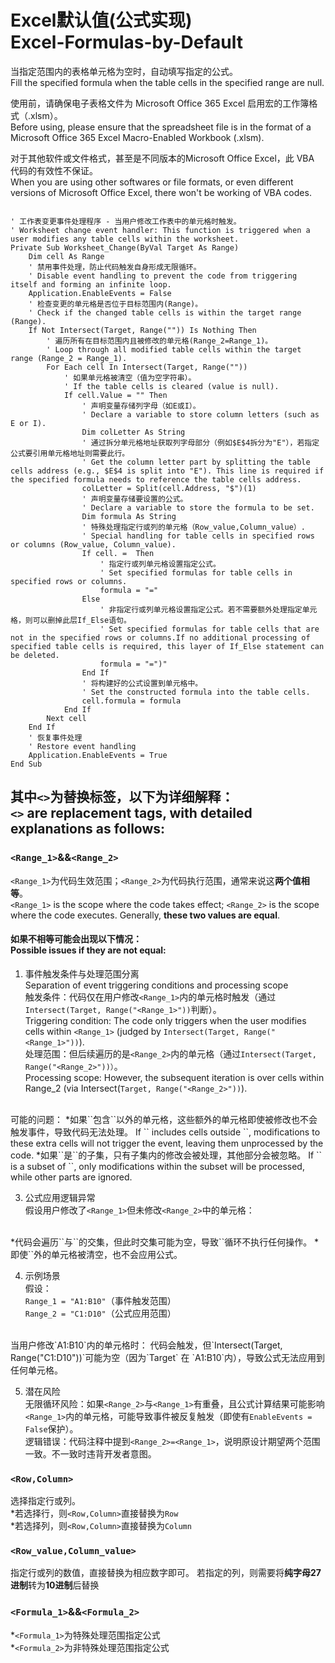 # Excel默认值(公式实现)<br>Excel-Formulas-by-Default

当指定范围内的表格单元格为空时，自动填写指定的公式。  
Fill the specified formula when the table cells in the specified range are null.

使用前，请确保电子表格文件为 Microsoft Office 365 Excel 启用宏的工作簿格式（.xlsm）。  
Before using, please ensure that the spreadsheet file is in the format of a Microsoft Office 365 Excel Macro-Enabled Workbook (.xlsm).

对于其他软件或文件格式，甚至是不同版本的Microsoft Office Excel，此 VBA 代码的有效性不保证。  
When you are using other softwares or file formats, or even different versions of Microsoft Office Excel, there won't be working of VBA codes.

<pre><code class="language-vba line-numbers">
' 工作表变更事件处理程序 - 当用户修改工作表中的单元格时触发。
' Worksheet change event handler: This function is triggered when a user modifies any table cells within the worksheet.
Private Sub Worksheet_Change(ByVal Target As Range)
    Dim cell As Range
    ' 禁用事件处理，防止代码触发自身形成无限循环。
    ' Disable event handling to prevent the code from triggering itself and forming an infinite loop.
    Application.EnableEvents = False
    ' 检查变更的单元格是否位于目标范围内(Range)。
    ' Check if the changed table cells is within the target range (Range).
    If Not Intersect(Target, Range("<Range_1>")) Is Nothing Then
        ' 遍历所有在目标范围内且被修改的单元格(Range_2=Range_1)。
        ' Loop through all modified table cells within the target range (Range_2 = Range_1).
        For Each cell In Intersect(Target, Range("<Range_2>"))
            ' 如果单元格被清空（值为空字符串）。
            ' If the table cells is cleared (value is null).
            If cell.Value = "" Then
                ' 声明变量存储列字母（如E或I）。
                ' Declare a variable to store column letters (such as E or I).
                Dim colLetter As String
                ' 通过拆分单元格地址获取列字母部分（例如$E$4拆分为"E"），若指定公式要引用单元格地址则需要此行。
                ' Get the column letter part by splitting the table cells address (e.g., $E$4 is split into "E"). This line is required if the specified formula needs to reference the table cells address.
                colLetter = Split(cell.Address, "$")(1)
                ' 声明变量存储要设置的公式。
                ' Declare a variable to store the formula to be set.
                Dim formula As String
                ' 特殊处理指定行或列的单元格（Row_value,Column_value）.
                ' Special handling for table cells in specified rows or columns (Row_value, Column_value).
                If cell.<Row,Column> = <Row_value,Column_value> Then
                    ' 指定行或列单元格设置指定公式。
                    ' Set specified formulas for table cells in specified rows or columns.
                    formula = "=<Formula_1>"
                Else
                    ' 非指定行或列单元格设置指定公式。若不需要额外处理指定单元格，则可以删掉此层If_Else语句。
                    ' Set specified formulas for table cells that are not in the specified rows or columns.If no additional processing of specified table cells is required, this layer of If_Else statement can be deleted.
                    formula = "=<Formula_2>")"
                End If
                ' 将构建好的公式设置到单元格中。
                ' Set the constructed formula into the table cells.
                cell.formula = formula
            End If
        Next cell
    End If
    ' 恢复事件处理
    ' Restore event handling
    Application.EnableEvents = True
End Sub
</code></pre>

## 其中`<>`为替换标签，以下为详细解释：<br>`<>` are replacement tags, with detailed explanations as follows:
### `<Range_1>`&&`<Range_2>`
`<Range_1>`为代码生效范围；`<Range_2>`为代码执行范围，通常来说这**两个值相等**。  
`<Range_1>` is the scope where the code takes effect; `<Range_2>` is the scope where the code executes. Generally, **these two values are equal**.  
#### 如果不相等可能会出现以下情况：<br>Possible issues if they are not equal:
1. 事件触发条件与处理范围分离  
Separation of event triggering conditions and processing scope  
触发条件：代码仅在用户修改`<Range_1>`内的单元格时触发（通过`Intersect(Target, Range("<Range_1>"))`判断）。  
Triggering condition: The code only triggers when the user modifies cells within `<Range_1>` (judged by `Intersect(Target, Range("<Range_1>"))`).  
处理范围：但后续遍历的是`<Range_2>`内的单元格（通过`Intersect(Target, Range("<Range_2>"))）`。  
Processing scope: However, the subsequent iteration is over cells within Range_2 (via Intersect(`Target, Range("<Range_2>"))`).
<br>
可能的问题：  
*如果`<Range_2>`包含`<Range_1>`以外的单元格，这些额外的单元格即使被修改也不会触发事件，导致代码无法处理。
If `<Range_2>` includes cells outside `<Range_1>`, modifications to these extra cells will not trigger the event, leaving them unprocessed by the code.  
*如果`<Range_2>`是`<Range_1>`的子集，只有子集内的修改会被处理，其他部分会被忽略。
If `<Range_2>` is a subset of `<Range_1>`, only modifications within the subset will be processed, while other parts are ignored.

3. 公式应用逻辑异常  
假设用户修改了`<Range_1>`但未修改`<Range_2>`中的单元格：  
<br>
*代码会遍历`<Range_2>`与`<Target>`的交集，但此时交集可能为空，导致`<For Each>`循环不执行任何操作。  
*即使`<Range_2>`外的单元格被清空，也不会应用公式。

4. 示例场景  
假设：  
`Range_1 = "A1:B10"`（事件触发范围）  
`Range_2 = "C1:D10"`（公式应用范围）  
<br>
当用户修改`A1:B10`内的单元格时：  
代码会触发，但`Intersect(Target, Range("C1:D10"))`可能为空（因为`Target` 在 `A1:B10`内），导致公式无法应用到任何单元格。

5. 潜在风险  
无限循环风险：如果`<Range_2>`与`<Range_1>`有重叠，且公式计算结果可能影响`<Range_1>`内的单元格，可能导致事件被反复触发（即使有`EnableEvents = False`保护）。  
逻辑错误：代码注释中提到`<Range_2>=<Range_1>`，说明原设计期望两个范围一致。不一致时违背开发者意图。

### `<Row,Column>`
选择指定行或列。  
*若选择行，则`<Row,Column>`直接替换为`Row`  
*若选择列，则`<Row,Column>`直接替换为`Column`

### `<Row_value,Column_value>`
指定行或列的数值，直接替换为相应数字即可。
若指定的列，则需要将**纯字母27进制**转为**10进制**后替换

### `<Formula_1>`&&`<Formula_2>`
*`<Formula_1>`为特殊处理范围指定公式  
*`<Formula_2>`为非特殊处理范围指定公式
